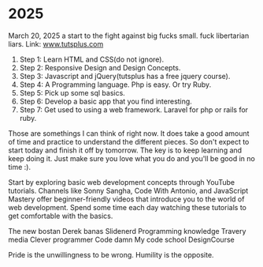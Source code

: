 # 2025
March 20, 2025 a start to the fight against big fucks small. fuck libertarian liars.
Link: www.tutsplus.com

<ol>
<li>Step 1: Learn HTML and CSS(do not ignore).</li>
<li>Step 2: Responsive Design and Design Concepts.</li>
<li>Step 3: Javascript and jQuery(tutsplus has a free jquery course).</li>
<li>Step 4: A Programming language. Php is easy. Or try Ruby.</li>
<li>Step 5: Pick up some sql basics.</li>
<li>Step 6: Develop a basic app that you find interesting.</li>
<li>Step 7: Get used to using a web framework. Laravel for php or rails for ruby.</li>
</ol>
Those are somethings I can think of right now. It does take a good amount of time and practice 
to understand the different pieces. So don't expect to start today and finish it off by tomorrow. 
The key is to keep learning and keep doing it. Just make sure you love what you do and you'll 
be good in no time :).

Start by exploring basic web development concepts through YouTube tutorials. Channels like 
Sonny Sangha, Code With Antonio, and JavaScript Mastery offer beginner-friendly videos that 
introduce you to the world of web development. Spend some time each day watching these 
tutorials to get comfortable with the basics.

The new bostan
Derek banas
Slidenerd
Programming knowledge
Travery media
Clever programmer
Code damn
My code school
DesignCourse

Pride is the unwillingness to be wrong.
Humility is the opposite.


